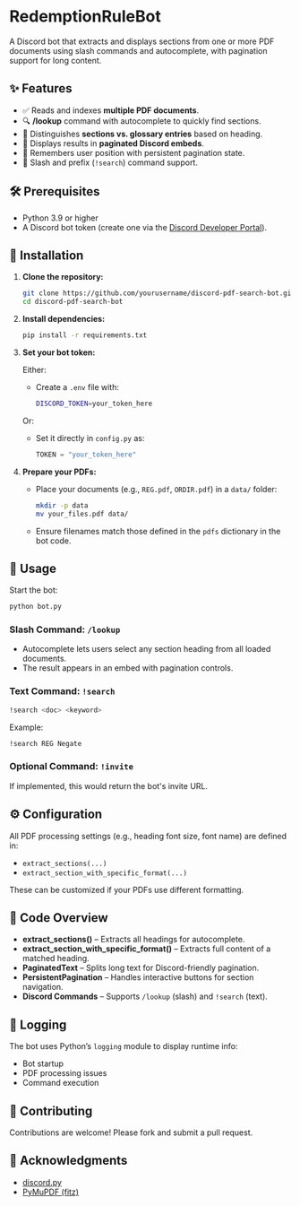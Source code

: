 # RedemptionRuleBot

A Discord bot that extracts and displays sections from one or more PDF documents using slash commands and autocomplete, with pagination support for long content.

## ✨ Features

- ✅ Reads and indexes **multiple PDF documents**.
- 🔍 **/lookup** command with autocomplete to quickly find sections.
- 🧾 Distinguishes **sections vs. glossary entries** based on heading.
- 📄 Displays results in **paginated Discord embeds**.
- 🧠 Remembers user position with persistent pagination state.
- 💠 Slash and prefix (`!search`) command support.

## 🛠️ Prerequisites

- Python 3.9 or higher
- A Discord bot token (create one via the [Discord Developer Portal](https://discord.com/developers/docs/intro)).

## 🚀 Installation

1. **Clone the repository:**

   ```bash
   git clone https://github.com/yourusername/discord-pdf-search-bot.git
   cd discord-pdf-search-bot
   ```

2. **Install dependencies:**

   ```bash
   pip install -r requirements.txt
   ```

3. **Set your bot token:**

   Either:

   - Create a `.env` file with:
     ```bash
     DISCORD_TOKEN=your_token_here
     ```

   Or:

   - Set it directly in `config.py` as:
     ```python
     TOKEN = "your_token_here"
     ```

4. **Prepare your PDFs:**

   - Place your documents (e.g., `REG.pdf`, `ORDIR.pdf`) in a `data/` folder:

     ```bash
     mkdir -p data
     mv your_files.pdf data/
     ```

   - Ensure filenames match those defined in the `pdfs` dictionary in the bot code.

## 🥮 Usage

Start the bot:

```bash
python bot.py
```

### Slash Command: `/lookup`

- Autocomplete lets users select any section heading from all loaded documents.
- The result appears in an embed with pagination controls.

### Text Command: `!search`

```bash
!search <doc> <keyword>
```

Example:

```bash
!search REG Negate
```

### Optional Command: `!invite`

If implemented, this would return the bot's invite URL.

## ⚙️ Configuration

All PDF processing settings (e.g., heading font size, font name) are defined in:

- `extract_sections(...)`
- `extract_section_with_specific_format(...)`

These can be customized if your PDFs use different formatting.

## 🤩 Code Overview

- **extract\_sections()** – Extracts all headings for autocomplete.
- **extract\_section\_with\_specific\_format()** – Extracts full content of a matched heading.
- **PaginatedText** – Splits long text for Discord-friendly pagination.
- **PersistentPagination** – Handles interactive buttons for section navigation.
- **Discord Commands** – Supports `/lookup` (slash) and `!search` (text).

## 🩽 Logging

The bot uses Python’s `logging` module to display runtime info:

- Bot startup
- PDF processing issues
- Command execution

## 🤝 Contributing

Contributions are welcome! Please fork and submit a pull request.

## 🙏 Acknowledgments

- [discord.py](https://discordpy.readthedocs.io/en/stable/)
- [PyMuPDF (fitz)](https://pymupdf.readthedocs.io/en/latest/)
